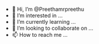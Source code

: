 - 👋 Hi, I’m @Preethamrpreethu
- 👀 I’m interested in ...
- 🌱 I’m currently learning ...
- 💞️ I’m looking to collaborate on ...
- 📫 How to reach me ...

<!---
Preethamrpreethu/Preethamrpreethu is a ✨ special ✨ repository because its `README.md` (this file) appears on your GitHub profile.
You can click the Preview link to take a look at your changes.
--->

